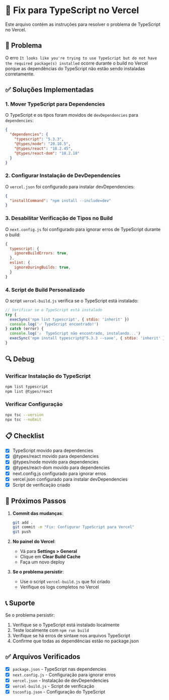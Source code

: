 # 🔧 Fix para TypeScript no Vercel

Este arquivo contém as instruções para resolver o problema de TypeScript no Vercel.

## 🚨 Problema

O erro `It looks like you're trying to use TypeScript but do not have the required package(s) installed` ocorre durante o build no Vercel porque as dependências do TypeScript não estão sendo instaladas corretamente.

## ✅ Soluções Implementadas

### 1. Mover TypeScript para Dependencies

O TypeScript e os tipos foram movidos de `devDependencies` para `dependencies`:

```json
{
  "dependencies": {
    "typescript": "5.3.3",
    "@types/node": "20.10.5",
    "@types/react": "18.2.45",
    "@types/react-dom": "18.2.18"
  }
}
```

### 2. Configurar Instalação de DevDependencies

O `vercel.json` foi configurado para instalar devDependencies:

```json
{
  "installCommand": "npm install --include=dev"
}
```

### 3. Desabilitar Verificação de Tipos no Build

O `next.config.js` foi configurado para ignorar erros de TypeScript durante o build:

```javascript
{
  typescript: {
    ignoreBuildErrors: true,
  },
  eslint: {
    ignoreDuringBuilds: true,
  }
}
```

### 4. Script de Build Personalizado

O script `vercel-build.js` verifica se o TypeScript está instalado:

```javascript
// Verificar se o TypeScript está instalado
try {
  execSync('npm list typescript', { stdio: 'inherit' })
  console.log('✅ TypeScript encontrado!')
} catch (error) {
  console.log('⚠️  TypeScript não encontrado, instalando...')
  execSync('npm install typescript@^5.3.3 --save', { stdio: 'inherit' })
}
```

## 🔍 Debug

### Verificar Instalação do TypeScript

```bash
npm list typescript
npm list @types/react
```

### Verificar Configuração

```bash
npx tsc --version
npx tsc --noEmit
```

## 📋 Checklist

- [x] TypeScript movido para dependencies
- [x] @types/react movido para dependencies
- [x] @types/node movido para dependencies
- [x] @types/react-dom movido para dependencies
- [x] next.config.js configurado para ignorar erros
- [x] vercel.json configurado para instalar devDependencies
- [x] Script de verificação criado

## 🚀 Próximos Passos

1. **Commit das mudanças**:

   ```bash
   git add .
   git commit -m "Fix: Configurar TypeScript para Vercel"
   git push
   ```

2. **No painel do Vercel**:

   - Vá para **Settings > General**
   - Clique em **Clear Build Cache**
   - Faça um novo deploy

3. **Se o problema persistir**:
   - Use o script `vercel-build.js` que foi criado
   - Verifique os logs completos no Vercel

## 📞 Suporte

Se o problema persistir:

1. Verifique se o TypeScript está instalado localmente
2. Teste localmente com `npm run build`
3. Verifique se há erros de sintaxe nos arquivos TypeScript
4. Confirme que todas as dependências estão no package.json

## ✅ Arquivos Verificados

- [x] `package.json` - TypeScript nas dependencies
- [x] `next.config.js` - Configuração para ignorar erros
- [x] `vercel.json` - Instalação de devDependencies
- [x] `vercel-build.js` - Script de verificação
- [x] `tsconfig.json` - Configuração do TypeScript
